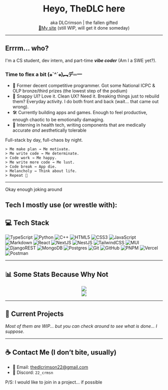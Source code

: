 <h1 align="center">Heyo, TheDLC here</h1>
<p align="center">
  aka DLCrimson | the fallen gifted
  <br/>
  <a href="https://thedlcrimson.vercel.app/">🔗My site</a> (still WIP, will get it done someday)
</p>

---

## Errrm... who?

I'm a CS student, dev intern, and part-time ***vibe coder*** (Am I a SWE yet?).

### Time to flex a bit (๑`^´๑)︻デ═一
- 🧩 Former decent competitive programmer. Got some National ICPC & OLP bronze/third prizes (the lowest step of the podium)
- 🧠 Snappy UI? Love it. Clean UX? Need it. Breaking things just to rebuild them? Everyday activity. I do both front and back (wait... that came out wrong).
- 🛠️ Currently building apps and games. Enough to feel productive, enough chaotic to be emotionally damaging.
- 🏥 Interning in health tech, writing components that are medically accurate *and* aesthetically tolerable

Full-stack by day, full-chaos by night.

```trmnl
> Me make plan → Me motivate.  
> Me write code → Me determinate.  
> Code work → Me happy.  
> Me write more code → Me lust.  
> Code break → App die.  
> Melancholy → Think about life.  
> Repeat 🔁
```
---

Okay enough joking around
## Tech I mostly use (or wrestle with):

## 💻 Tech Stack

![TypeScript](https://img.shields.io/badge/typescript-%23007ACC.svg?style=flat&logo=typescript&logoColor=white)
![Python](https://img.shields.io/badge/python-3670A0?style=flat&logo=python&logoColor=ffdd54)
![C++](https://img.shields.io/badge/c++-%2300599C.svg?style=flat&logo=c%2B%2B&logoColor=white)
![HTML5](https://img.shields.io/badge/html5-%23E34F26.svg?style=flat&logo=html5&logoColor=white)
![CSS3](https://img.shields.io/badge/css3-%231572B6.svg?style=flat&logo=css3&logoColor=white)
![JavaScript](https://img.shields.io/badge/javascript-%23323330.svg?style=flat&logo=javascript&logoColor=%23F7DF1E)
![Markdown](https://img.shields.io/badge/markdown-%23000000.svg?style=flat&logo=markdown&logoColor=white)
![React](https://img.shields.io/badge/react-%2320232a.svg?style=flat&logo=react&logoColor=%2361DAFB)
![NextJS](https://img.shields.io/badge/Next-black?style=flat&logo=next.js&logoColor=white)
![NestJS](https://img.shields.io/badge/NestJS-E0234E?style=flat&logo=nestjs&logoColor=white)
![TailwindCSS](https://img.shields.io/badge/tailwindcss-%2338B2AC.svg?style=flat&logo=tailwind-css&logoColor=white)
![MUI](https://img.shields.io/badge/MUI-007FFF?style=flat&logo=mui&logoColor=white)
![DjangoREST](https://img.shields.io/badge/DJANGO-REST-ff1709?style=flat&logo=django&logoColor=white&color=ff1709&labelColor=gray)
![MongoDB](https://img.shields.io/badge/MongoDB-47A248?style=flat&logo=mongodb&logoColor=white)
![Postgres](https://img.shields.io/badge/postgres-%23316192.svg?style=flat&logo=postgresql&logoColor=white)
![Git](https://img.shields.io/badge/git-%23F05033.svg?style=flat&logo=git&logoColor=white)
![GitHub](https://img.shields.io/badge/github-%23121011.svg?style=flat&logo=github&logoColor=white)
![PNPM](https://img.shields.io/badge/pnpm-%234a4a4a.svg?style=flat&logo=pnpm&logoColor=f69220)
![Vercel](https://img.shields.io/badge/vercel-%23000000.svg?style=flat&logo=vercel&logoColor=white)
![Postman](https://img.shields.io/badge/Postman-FF6C37?style=flat&logo=postman&logoColor=white)

---

## 📊 Some Stats Because Why Not

<p align="center">
  <img src="https://github-readme-streak-stats.herokuapp.com/?user=TheDLCrimson&theme=radical&hide_border=false" />
  <br/>
  <img src="https://github-profile-trophy.vercel.app/?username=TheDLCrimson&theme=radical&no-frame=true&no-bg=false&margin-w=4" />
</p>

---

## 🎯 Current Projects

*Most of them are WIP... but you can check around to see what is done... I suppose.*

---

## ☕ Contact Me (I don’t bite, usually)

- 📧 Email: thedlcrimson22@gmail.com  
- 💬 Discord: `22_crmsn`

P/S: I would like to join in a project... if possible
